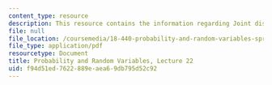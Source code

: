 ```yaml
---
content_type: resource
description: This resource contains the information regarding Joint distribution functions.
file: null
file_location: /coursemedia/18-440-probability-and-random-variables-spring-2014/f94d51ed7622889eaea69db795d52c92_MIT18_440S14_Lecture22.pdf
file_type: application/pdf
resourcetype: Document
title: Probability and Random Variables, Lecture 22
uid: f94d51ed-7622-889e-aea6-9db795d52c92
---
```

